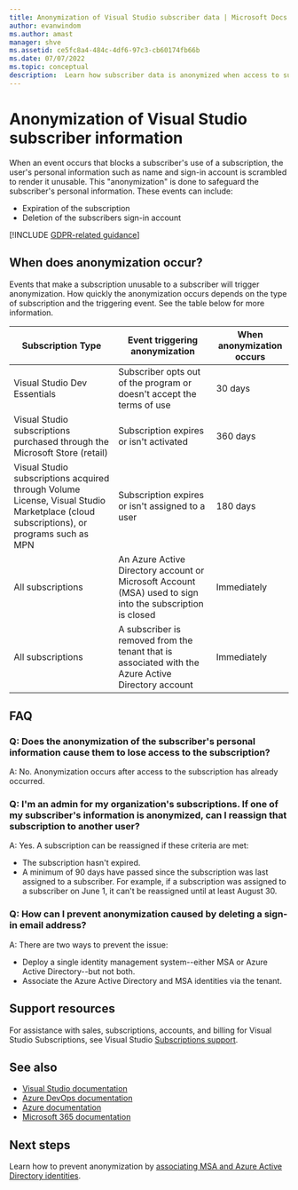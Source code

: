 ```yaml
---
title: Anonymization of Visual Studio subscriber data | Microsoft Docs
author: evanwindom
ms.author: amast
manager: shve
ms.assetid: ce5fc8a4-484c-4df6-97c3-cb60174fb66b
ms.date: 07/07/2022
ms.topic: conceptual
description:  Learn how subscriber data is anonymized when access to subscriptions is lost.
---
```


# Anonymization of Visual Studio subscriber information

When an event occurs that blocks a subscriber's use of a subscription, the user's personal information such as name and sign-in account is scrambled to render it unusable.  This "anonymization" is done to safeguard the subscriber's personal information.  These events can include:
+ Expiration of the subscription
+ Deletion of the subscribers sign-in account   

[!INCLUDE [GDPR-related guidance](includes/gdpr-intro-sentence.md)]

## When does anonymization occur?

Events that make a subscription unusable to a subscriber will trigger anonymization.  How quickly the anonymization occurs depends on the type of subscription and the triggering event. See the table below for more information.

| Subscription Type  | Event triggering anonymization | When anonymization occurs |
|--------------------|--------------------------------|---------------------------|
| Visual Studio Dev Essentials | Subscriber opts out of the program or doesn't accept the terms of use | 30 days |
| Visual Studio subscriptions purchased  through the Microsoft Store (retail) | Subscription expires or isn't activated  | 360 days |
| Visual Studio subscriptions acquired through  Volume License, Visual Studio Marketplace  (cloud subscriptions), or programs such as MPN | Subscription expires or isn't assigned to a user | 180 days |
| All subscriptions | An Azure Active Directory account or Microsoft  Account (MSA) used to sign into the subscription is closed | Immediately |
| All subscriptions | A subscriber is removed from the tenant that is associated with the Azure Active Directory account | Immediately |

## FAQ

### Q:  Does the anonymization of the subscriber's personal information cause them to lose access to the subscription?

A:  No.  Anonymization occurs after access to the subscription has already occurred.

### Q:  I'm an admin for my organization's subscriptions.  If one of my subscriber's information is anonymized, can I reassign that subscription to another user?

A:  Yes.  A subscription can be reassigned if these criteria are met:
+ The subscription hasn't expired.
+ A minimum of 90 days have passed since the subscription was last assigned to a subscriber.  For example, if a subscription was assigned to a subscriber on June 1, it can't be reassigned until at least August 30.

### Q: How can I prevent anonymization caused by deleting a sign-in email address?

A:  There are two ways to prevent the issue:
+ Deploy a single identity management system--either MSA or Azure Active Directory--but not both.  
+ Associate the Azure Active Directory and MSA identities via the tenant. 

## Support resources

For assistance with sales, subscriptions, accounts, and billing for Visual Studio Subscriptions, see Visual Studio [Subscriptions support](https://aka.ms/vssubscriberhelp).

## See also

+ [Visual Studio documentation](/visualstudio/)
+ [Azure DevOps documentation](/azure/devops/)
+ [Azure documentation](/azure/)
+ [Microsoft 365 documentation](/microsoft-365/)

## Next steps

Learn how to prevent anonymization by [associating MSA and Azure Active Directory identities](/azure/active-directory/b2b/add-users-administrator).
